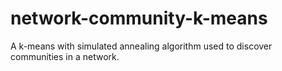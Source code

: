# network-community-k-means
 A k-means with simulated annealing algorithm used to discover communities in a network.
